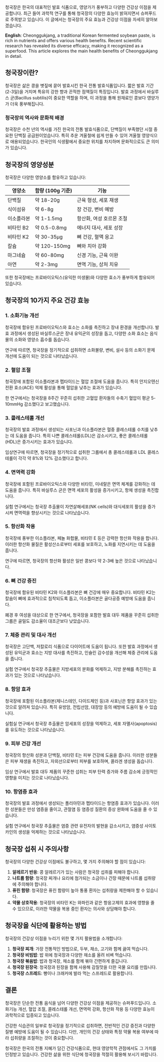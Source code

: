 <!-- category: 건강 -->
<!-- date: 2025-06-02 -->
<!-- featured: true -->
<!-- keywords: 청국장, 효능, 발효식품, 단백질, 프로바이오틱스, 이소플라본, 혈압, 콜레스테롤, 다이어트, 항산화, 면역력, 장건강, 한국 전통음식, cheonggukjang, fermented soybean paste, probiotics, isoflavones, health benefits, korean food -->
<!-- title: 청국장의 놀라운 건강 효능 10가지 (10 Amazing Health Benefits of Cheonggukjang) -->

청국장은 한국의 대표적인 발효 식품으로, 영양가가 풍부하고 다양한 건강상 이점을 제공합니다. 최근 들어 과학적 연구를 통해 청국장의 다양한 효능이 밝혀지면서 슈퍼푸드로 주목받고 있습니다. 이 글에서는 청국장의 주요 효능과 건강상 이점을 자세히 알아보겠습니다.

**English**: Cheonggukjang, a traditional Korean fermented soybean paste, is rich in nutrients and offers various health benefits. Recent scientific research has revealed its diverse efficacy, making it recognized as a superfood. This article explores the main health benefits of Cheonggukjang in detail.

## 청국장이란?

청국장은 삶은 콩을 볏짚에 묻어 발효시킨 한국 전통 발효식품입니다. 짧은 발효 기간(2-3일)을 거치며 특유의 강한 향과 끈적한 점액질이 특징입니다. 발효 과정에서 바실루스 균(Bacillus subtilis)이 중요한 역할을 하며, 이 과정을 통해 원재료인 콩보다 영양가가 더욱 풍부해집니다.

### 청국장의 역사와 문화적 배경

청국장은 수천 년의 역사를 가진 한국의 전통 발효식품으로, 단백질이 부족했던 시절 중요한 단백질 공급원이었습니다. 특히 추운 겨울철에 쉽게 만들 수 있어 겨울철 영양식으로 애용되었습니다. 한국인의 식생활에서 중요한 위치를 차지하며 문화적으로도 큰 의미가 있습니다.

## 청국장의 영양성분

청국장은 다양한 영양소를 함유하고 있습니다:

| 영양소 | 함량 (100g 기준) | 기능 |
|-------|-----------------|------|
| 단백질 | 약 18-20g | 근육 형성, 세포 재생 |
| 식이섬유 | 약 6-8g | 장 건강, 변비 예방 |
| 이소플라본 | 약 1-1.5mg | 항산화, 여성 호르몬 조절 |
| 비타민 B2 | 약 0.5-0.8mg | 에너지 대사, 세포 성장 |
| 비타민 K2 | 약 30-35μg | 뼈 건강, 혈액 응고 |
| 칼슘 | 약 120-150mg | 뼈와 치아 강화 |
| 마그네슘 | 약 60-80mg | 신경 기능, 근육 이완 |
| 아연 | 약 2-3mg | 면역 기능, 상처 치유 |

또한 청국장에는 프로바이오틱스(유익한 미생물)와 다양한 효소가 풍부하게 함유되어 있습니다.

## 청국장의 10가지 주요 건강 효능

### 1. 소화기능 개선

청국장에 함유된 프로바이오틱스와 효소는 소화를 촉진하고 장내 환경을 개선합니다. 발효 과정에서 생성된 바실루스균은 장내 유익균의 성장을 돕고, 다양한 소화 효소는 음식물의 소화와 영양소 흡수를 돕습니다.

연구에 따르면, 청국장을 정기적으로 섭취하면 소화불량, 변비, 설사 등의 소화기 문제 개선에 도움이 되는 것으로 나타났습니다.

### 2. 혈압 조절

청국장에 포함된 이소플라본과 펩타이드는 혈압 조절에 도움을 줍니다. 특히 안지오텐신 전환 효소(ACE) 억제 활성을 통해 혈압을 낮추는 효과가 있습니다.

한 연구에서는 청국장을 8주간 꾸준히 섭취한 고혈압 환자들의 수축기 혈압이 평균 5-10mmHg 감소했다고 보고했습니다.

### 3. 콜레스테롤 개선

청국장의 발효 과정에서 생성되는 사포닌과 이소플라본은 혈중 콜레스테롤 수치를 낮추는 데 도움을 줍니다. 특히 나쁜 콜레스테롤(LDL)은 감소시키고, 좋은 콜레스테롤(HDL)은 증가시키는 효과가 있습니다.

임상연구에 따르면, 청국장을 정기적으로 섭취한 그룹에서 총 콜레스테롤과 LDL 콜레스테롤이 각각 약 8%와 12% 감소했다고 합니다.

### 4. 면역력 강화

청국장에 포함된 프로바이오틱스와 다양한 비타민, 미네랄은 면역 체계를 강화하는 데 도움을 줍니다. 특히 바실루스 균은 면역 세포의 활성을 증가시키고, 항체 생성을 촉진합니다.

실험 연구에서는 청국장 추출물이 자연살해세포(NK cells)와 대식세포의 활성을 증가시켜 면역력을 향상시키는 것으로 나타났습니다.

### 5. 항산화 작용

청국장에 풍부한 이소플라본, 페놀 화합물, 비타민 E 등은 강력한 항산화 작용을 합니다. 이러한 항산화 물질은 활성산소로부터 세포를 보호하고, 노화를 지연시키는 데 도움을 줍니다.

연구에 따르면, 청국장의 항산화 활성은 일반 콩보다 약 2-3배 높은 것으로 나타났습니다.

### 6. 뼈 건강 증진

청국장에 함유된 비타민 K2와 이소플라본은 뼈 건강에 매우 중요합니다. 비타민 K2는 칼슘이 뼈에 효과적으로 침착되도록 돕고, 이소플라본은 골다공증 예방에 도움을 줍니다.

폐경 후 여성을 대상으로 한 연구에서, 청국장을 포함한 발효 대두 제품을 꾸준히 섭취한 그룹은 골밀도 감소율이 대조군보다 낮았습니다.

### 7. 체중 관리 및 대사 개선

청국장은 고단백, 저칼로리 식품으로 다이어트에 도움이 됩니다. 또한 발효 과정에서 생성된 유익균과 효소는 지방 대사를 촉진하고, 인슐린 감수성을 개선해 체중 관리에 도움을 줍니다.

실험 연구에서 청국장 추출물은 지방세포의 분화를 억제하고, 지방 분해를 촉진하는 효과가 있는 것으로 나타났습니다.

### 8. 항암 효과

청국장에 포함된 이소플라본(제니스테인, 다이드제인 등)과 사포닌은 항암 효과가 있는 것으로 알려져 있습니다. 특히 유방암, 전립선암, 대장암 등의 예방에 도움이 될 수 있습니다.

실험실 연구에서 청국장 추출물은 암세포의 성장을 억제하고, 세포 자멸사(apoptosis)를 유도하는 것으로 나타났습니다.

### 9. 피부 건강 개선

청국장의 항산화 성분과 단백질, 비타민 E는 피부 건강에 도움을 줍니다. 이러한 성분들은 피부 재생을 촉진하고, 자외선으로부터 피부를 보호하며, 콜라겐 생성을 돕습니다.

임상 연구에서 발효 대두 제품의 꾸준한 섭취는 피부 탄력 증가와 주름 감소에 긍정적인 영향을 미치는 것으로 나타났습니다.

### 10. 항염증 효과

청국장의 발효 과정에서 생성되는 폴리아민과 펩타이드는 항염증 효과가 있습니다. 이러한 성분들은 만성 염증을 줄이고, 관절염 등 염증성 질환의 증상 완화에 도움을 줄 수 있습니다.

실험 연구에서 청국장 추출물은 염증 관련 유전자의 발현을 감소시키고, 염증성 사이토카인의 생성을 억제하는 것으로 나타났습니다.

## 청국장 섭취 시 주의사항

청국장의 다양한 건강상 이점에도 불구하고, 몇 가지 주의해야 할 점이 있습니다:

1. **알레르기 반응**: 콩 알레르기가 있는 사람은 청국장 섭취를 피해야 합니다.
2. **나트륨 함량**: 청국장 찌개나 요리에 첨가되는 소금이나 간장 때문에 나트륨 섭취량에 주의해야 합니다.
3. **퓨린 함량**: 청국장은 퓨린 함량이 높아 통풍 환자는 섭취량을 제한해야 할 수 있습니다.
4. **약물 상호작용**: 청국장의 비타민 K는 와파린과 같은 항응고제의 효과에 영향을 줄 수 있으므로, 이러한 약물을 복용 중인 환자는 의사와 상담해야 합니다.

## 청국장을 식단에 활용하는 방법

청국장의 건강상 이점을 누리기 위한 몇 가지 활용법을 소개합니다:

1. **청국장 찌개**: 가장 전통적인 방법으로, 두부, 채소, 고기와 함께 끓여 먹습니다.
2. **청국장 비빔밥**: 밥 위에 청국장과 다양한 채소를 올려 비벼 먹습니다.
3. **청국장 볶음밥**: 밥과 청국장, 채소를 함께 볶아 간편하게 즐깁니다.
4. **청국장 된장국**: 청국장과 된장을 함께 사용해 감칠맛을 더한 국물 요리를 만듭니다.
5. **청국장 스프레드**: 빵이나 크래커에 발라 먹는 스프레드로 활용합니다.

## 결론

청국장은 단순한 전통 음식을 넘어 다양한 건강상 이점을 제공하는 슈퍼푸드입니다. 소화기능 개선, 혈압 조절, 콜레스테롤 개선, 면역력 강화, 항산화 작용 등 다양한 효능이 과학적으로 입증되고 있습니다.

건강한 식습관의 일부로 청국장을 정기적으로 섭취하면, 전반적인 건강 증진과 다양한 질병 예방에 도움이 될 수 있습니다. 다만, 개인의 건강 상태와 특정 약물 복용 여부에 따라 섭취량을 조절하는 것이 중요합니다.

청국장은 한국의 전통 지혜가 담긴 건강식품으로, 현대 영양학적 관점에서도 그 가치를 인정받고 있습니다. 건강한 삶을 위한 식단에 청국장을 적절히 활용해 보시기 바랍니다. 